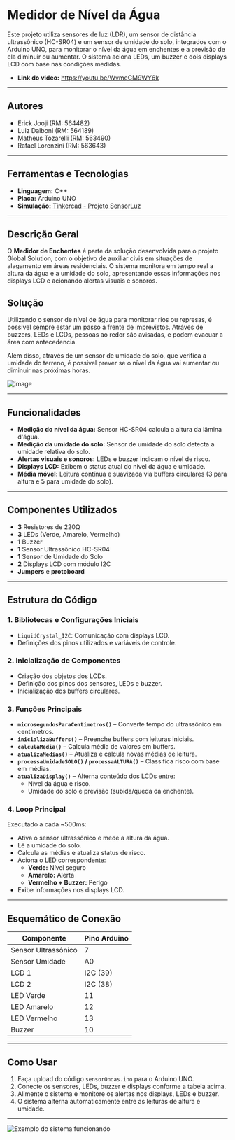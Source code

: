 # Medidor de Nível da Água

Este projeto utiliza sensores de luz (LDR), um sensor de distância ultrassônico (HC-SR04) e um sensor de umidade do solo, integrados com o Arduino UNO, para monitorar o nível da água em enchentes e a previsão de ela diminuir ou aumentar. O sistema aciona LEDs, um buzzer e dois displays LCD com base nas condições medidas.

- **Link do video:** https://youtu.be/WvmeCM9WY6k

---

## Autores

- Erick Jooji (RM: 564482)  
- Luiz Dalboni (RM: 564189)  
- Matheus Tozarelli (RM: 563490)  
- Rafael Lorenzini (RM: 563643)

---

## Ferramentas e Tecnologias

- **Linguagem:** C++  
- **Placa:** Arduino UNO  
- **Simulação:** [Tinkercad - Projeto SensorLuz](https://www.tinkercad.com/things/1FLMw0RI0Qp-alarme-2/editel?returnTo=https%3A%2F%2Fwww.tinkercad.com%2Fdashboard%2Fdesigns%2Fcircuits&sharecode=3U-bvGk7_IB4qhG56tbSyutXl7edE_MXuUWwf2XKvjU)

---

## Descrição Geral

O **Medidor de Enchentes** é parte da solução desenvolvida para o projeto Global Solution, com o objetivo de auxiliar civis em situações de alagamento em áreas residenciais. O sistema monitora em tempo real a altura da água e a umidade do solo, apresentando essas informações nos displays LCD e acionando alertas visuais e sonoros.

## Solução

Utilizando o sensor de nível de água para monitorar rios ou represas, é possivel sempre estar um passo a frente de imprevistos. Atráves de buzzers, LEDs e LCDs, pessoas ao redor são avisadas, e podem evacuar a área com antecedencia.

Além disso, através de um sensor de umidade do solo, que verifica a umidade do terreno, é possivel prever se o nível da água vai aumentar ou diminuir nas próximas horas. 

![image](https://github.com/user-attachments/assets/3d35cebd-1a18-47d2-8fc5-bf8b82ef8e57)


---

## Funcionalidades

- **Medição do nível da água:** Sensor HC-SR04 calcula a altura da lâmina d'água.
- **Medição da umidade do solo:** Sensor de umidade do solo detecta a umidade relativa do solo.
- **Alertas visuais e sonoros:** LEDs e buzzer indicam o nível de risco.
- **Displays LCD:** Exibem o status atual do nível da água e umidade.
- **Média móvel:** Leitura contínua e suavizada via buffers circulares (3 para altura e 5 para umidade do solo).

---

## Componentes Utilizados

- **3** Resistores de 220Ω  
- **3** LEDs (Verde, Amarelo, Vermelho)  
- **1** Buzzer  
- **1** Sensor Ultrassônico HC-SR04  
- **1** Sensor de Umidade do Solo  
- **2** Displays LCD com módulo I2C  
- **Jumpers** e **protoboard**

---

## Estrutura do Código

### 1. Bibliotecas e Configurações Iniciais

- `LiquidCrystal_I2C`: Comunicação com displays LCD.
- Definições dos pinos utilizados e variáveis de controle.

### 2. Inicialização de Componentes

- Criação dos objetos dos LCDs.
- Definição dos pinos dos sensores, LEDs e buzzer.
- Inicialização dos buffers circulares.

### 3. Funções Principais

- **`microsegundosParaCentimetros()`** – Converte tempo do ultrassônico em centímetros.
- **`inicializaBuffers()`** – Preenche buffers com leituras iniciais.
- **`calculaMedia()`** – Calcula média de valores em buffers.
- **`atualizaMedias()`** – Atualiza e calcula novas médias de leitura.
- **`processaUmidadeSOLO()` / `processaALTURA()`** – Classifica risco com base em médias.
- **`atualizaDisplay()`** – Alterna conteúdo dos LCDs entre:
  - Nível da água e risco.
  - Umidade do solo e previsão (subida/queda da enchente).

### 4. Loop Principal

Executado a cada ~500ms:

- Ativa o sensor ultrassônico e mede a altura da água.
- Lê a umidade do solo.
- Calcula as médias e atualiza status de risco.
- Aciona o LED correspondente:
  - **Verde:** Nível seguro
  - **Amarelo:** Alerta
  - **Vermelho + Buzzer:** Perigo 
- Exibe informações nos displays LCD.

---

## Esquemático de Conexão

| Componente           | Pino Arduino |
|----------------------|--------------|
| Sensor Ultrassônico  | 7            |
| Sensor Umidade       | A0           |
| LCD 1                | I2C (39)     |
| LCD 2                | I2C (38)     |
| LED Verde            | 11           |
| LED Amarelo          | 12           |
| LED Vermelho         | 13           |
| Buzzer               | 10           |


---

## Como Usar

1. Faça upload do código `sensorOndas.ino` para o Arduino UNO.
2. Conecte os sensores, LEDs, buzzer e displays conforme a tabela acima.
3. Alimente o sistema e monitore os alertas nos displays, LEDs e buzzer.
4. O sistema alterna automaticamente entre as leituras de altura e umidade.

---

![Exemplo do sistema funcionando](https://github.com/user-attachments/assets/6da0edb6-8746-43d5-b18e-2a621af844fc)
